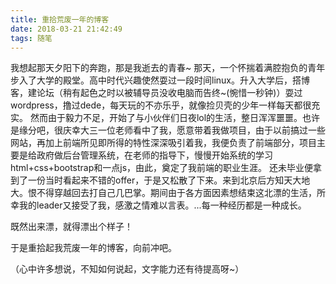 ```yaml
---
title: 重拾荒废一年的博客
date: 2018-03-21 21:42:49
tags: 随笔
---
```


我想起那天夕阳下的奔跑，那是我逝去的青春~
那天，一个怀揣着满腔抱负的青年步入了大学的殿堂。高中时代兴趣使然耍过一段时间linux。升入大学后，搭博客，建论坛（稍有起色之时以被辅导员没收电脑而告终~(惋惜一秒钟)）耍过wordpress，撸过dede，每天玩的不亦乐乎，就像捡贝壳的少年一样每天都很充实。
然而由于毅力不足，开始了与小伙伴们日夜lol的生活，整日浑浑噩噩。也许是缘分吧，很庆幸大三一位老师看中了我，愿意带着我做项目，由于以前搞过一些网站，再加上前端所见即所得的特性深深吸引着我，我便负责了前端部分，项目主要是给政府做后台管理系统，在老师的指导下，慢慢开始系统的学习html+css+bootstrap和一点js，由此，奠定了我前端的职业生涯。
还未毕业便拿到了一份当时看起来不错的offer，于是又松散了下来。来到北京后方知天大地大。恨不得穿越回去打自己几巴掌。期间由于各方面因素想结束这北漂的生活，所幸我的leader又接受了我，感激之情难以言表。...每一种经历都是一种成长。

既然出来漂，就得漂出个样子！

于是重拾起我荒废一年的博客，向前冲吧。

（心中许多想说，不知如何说起，文字能力还有待提高呀~）
